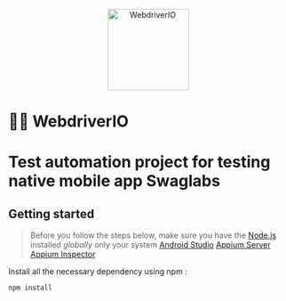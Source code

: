 <p align="center">
    <a href="https://webdriver.io/">
        <img alt="WebdriverIO" src="https://webdriver.io/assets/images/robot-3677788dd63849c56aa5cb3f332b12d5.svg" width="146">
    </a>
</p>

# 👩‍💻 WebdriverIO
# Test automation project for testing native mobile app Swaglabs
## Getting started

> Before you follow the steps below, make sure you have the
[Node.js](https://nodejs.org/en/download/) installed _globally_ only your system
[Android Studio](https://developer.android.com/studio)
[Appium Server](https://appium.io/)
[Appium Inspector](https://github.com/appium/appium-inspector)

Install all the necessary dependency using npm :

```
npm install
```